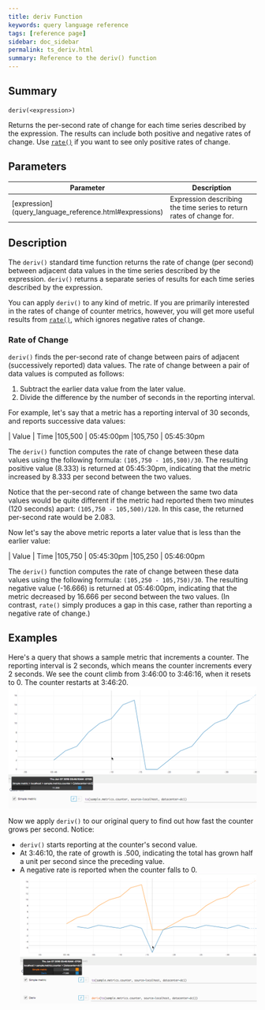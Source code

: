 ```yaml
---
title: deriv Function
keywords: query language reference
tags: [reference page]
sidebar: doc_sidebar
permalink: ts_deriv.html
summary: Reference to the deriv() function
---
```

## Summary
```
deriv(<expression>)
```
Returns the per-second rate of change for each time series described by the expression. The results can include both positive and negative rates of change. Use [`rate()`](ts_rate.html) if you want to see only positive rates of change.

## Parameters
<table>
<tbody>
<thead>
<tr><th width="20%">Parameter</th><th width="80%">Description</th></tr>
</thead>
<tr>
<td markdown="span"> [expression](query_language_reference.html#expressions)</td>
<td>Expression describing the time series to return rates of change for. </td></tr>
</tbody>
</table>


## Description

The `deriv()` standard time function returns the rate of change (per second) between adjacent data values in the time series described by the expression. `deriv()` returns a separate series of results for each time series described by the expression.

You can apply `deriv()` to any kind of metric. If you are primarily interested in the rates of change of counter metrics, however, you will get more useful results from [`rate()`](ts_rate.html), which ignores negative rates of change. 

### Rate of Change

`deriv()` finds the per-second rate of change between pairs of adjacent (successively reported) data values.
The rate of change between a pair of data values is computed as follows: 
1. Subtract the earlier data value from the later value.
2. Divide the difference by the number of seconds in the reporting interval.

For example, let's say that a metric has a reporting interval of 30 seconds, and reports successive data values: 

| Value | Time
|105,500 | 05:45:00pm 
|105,750 | 05:45:30pm

The `deriv()` function computes the rate of change between these data values using the following formula: `(105,750 - 105,500)/30`. The resulting positive value (8.333) is returned at 05:45:30pm, indicating that the metric increased by 8.333 per second between the two values.

Notice that the per-second rate of change between the same two data values would be quite different if the metric had reported them two minutes (120 seconds) apart: `(105,750 - 105,500)/120`.  In this case, the returned per-second rate would be 2.083.

Now let's say the above metric reports a later value that is less than the earlier value:

| Value | Time
|105,750 | 05:45:30pm 
|105,250 | 05:46:00pm

The `deriv()` function computes the rate of change between these data values using the following formula: `(105,250 - 105,750)/30`. The resulting negative value (-16.666) is returned at 05:46:00pm, indicating that the metric decreased by 16.666 per second between the two values. (In contrast, `rate()` simply produces a gap in this case, rather than reporting a negative rate of change.) 


## Examples

Here's a query that shows a sample metric that increments a counter. The reporting interval is 2 seconds, which means the counter increments every 2 seconds. We see the count climb from 3:46:00 to 3:46:16, when it resets to 0. The counter restarts at 3:46:20.
![deriv before](images/ts_deriv_before.png)

Now we apply `deriv()` to our original query to find out how fast the counter grows per second. Notice: 
* `deriv()`  starts reporting at the counter's second value. 
* At 3:46:10, the rate of growth is .500, indicating the total has grown half a unit per second since the preceding value.
* A negative rate is reported when the counter falls to 0. 
![deriv after](images/ts_deriv_after.png)
